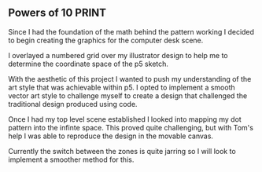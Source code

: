 ## Powers of 10 PRINT

Since I had the foundation of the math behind the pattern working I decided to begin creating the graphics for the computer desk scene.

I overlayed a numbered grid over my illustrator design to help me to determine the coordinate space of the p5 sketch.

With the aesthetic of this project I wanted to push my understanding of the art style that was achievable within p5. I opted to implement a smooth vector art style to challenge myself to create a design that challenged the traditional design produced using code.

Once I had my top level scene established I looked into mapping my dot pattern into the infinte space. This proved quite challenging, but with Tom's help I was able to reproduce the design in the movable canvas.

Currently the switch between the zones is quite jarring so I will look to implement a smoother method for this.